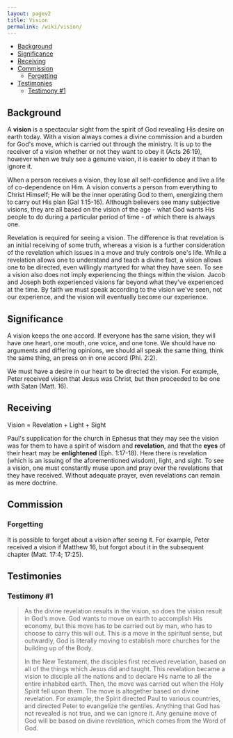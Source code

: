 ```yaml
---
layout: pagev2
title: Vision
permalink: /wiki/vision/
---
```

- [Background](#background)
- [Significance](#significance)
- [Receiving](#receiving)
- [Commission](#commission)
  - [Forgetting](#forgetting)
- [Testimonies](#testimonies)
  - [Testimony #1](#testimony-1)

## Background

A **vision** is a spectacular sight from the spirit of God revealing His desire on earth today. With a vision always comes a divine commission and a burden for God's move, which is carried out through the ministry. It is up to the receiver of a vision whether or not they want to obey it (Acts 26:19), however when we truly see a genuine vision, it is easier to obey it than to ignore it.

When a person receives a vision, they lose all self-confidence and live a life of co-dependence on Him. A vision converts a person from everything to Christ Himself; He will be the inner operating God to them, energizing them to carry out His plan (Gal 1:15-16). Although believers see many subjective visions, they are all based on the vision of the age - what God wants His people to do during a particular period of time - of which there is always one.

Revelation is required for seeing a vision. The difference is that revelation is an initial receiving of some truth, whereas a vision is a further consideration of the revelation which issues in a move and truly controls one's life. While a revelation allows one to understand and teach a divine fact, a vision allows one to be directed, even willingly martyred for what they have seen. To see a vision also does not imply experiencing the things within the vision. Jacob and Joseph both experienced visions far beyond what they've experienced at the time. By faith we must speak according to the vision we've seen, not our experience, and the vision will eventually become our experience.

## Significance

A vision keeps the one accord. If everyone has the same vision, they will have one heart, one mouth, one voice, and one tone. We should have no arguments and differing opinions, we should all speak the same thing, think the same thing, an press on in one accord (Phi. 2:2).

We must have a desire in our heart to be directed the vision. For example, Peter received vision that Jesus was Christ, but then proceeded to be one with Satan (Matt. 16).

## Receiving

Vision = Revelation + Light + Sight

Paul's supplication for the church in Ephesus that they may see the vision was for them to have a spirit of wisdom and **revelation**, and that the **eyes** of their heart may be **enlightened** (Eph. 1:17-18). Here there is revelation (which is an issuing of the aforementioned wisdom), light, and sight. To see a vision, one must constantly muse upon and pray over the revelations that they have received. Without adequate prayer, even revelations can remain as mere doctrine.

## Commission

### Forgetting

It is possible to forget about a vision after seeing it. For example, Peter received a vision if Matthew 16, but forgot about it in the subsequent chapter (Matt. 17:4; 17:25).

## Testimonies

### Testimony #1

>As the divine revelation results in the vision, so does the vision result in God’s move. God wants to move on earth to accomplish His economy, but this move has to be carried out by man, who has to choose to carry this will out. This is a move in the spiritual sense, but outwardly, God is literally moving to establish more churches for the building up of the Body.
>
>In the New Testament, the disciples first received revelation, based on all of the things which Jesus did and taught. This revelation became a vision to disciple all the nations and to declare His name to all the entire inhabited earth. Then, the move was carried out when the Holy Spirit fell upon them. The move is altogether based on divine revelation. For example, the Spirit directed Paul to various countries, and directed Peter to evangelize the gentiles. Anything that God has not revealed is not true, and we can ignore it. Any genuine move of God will be based on divine revelation, which comes from the Word of God.
